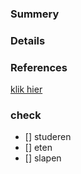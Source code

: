 ### Summery

### Details

### References
[klik hier ](https://richtpuntzottegem.smartschool.be/)

### check
- [] studeren
- [] eten
- [] slapen 

